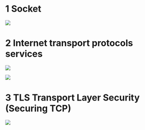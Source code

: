 
# 1 Socket


![](image/Pasted%20image%2020241021072237.png)


# 2 Internet transport protocols services

![](image/Pasted%20image%2020241021072630.png)



![](image/Pasted%20image%2020241021072652.png)




# 3 TLS Transport Layer Security (Securing TCP)


![](image/Pasted%20image%2020241021072819.png)



